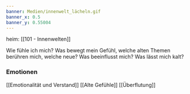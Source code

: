 ```yaml
---
banner: Medien/innenwelt_lächeln.gif
banner_x: 0.5
banner_y: 0.55004
---
```

heim: [[101 - Innenwelten]]

Wie fühle ich mich? Was bewegt mein Gefühl, welche alten Themen berühren mich, welche neue? Was beeinflusst mich? Was lässt mich kalt?

### Emotionen
[[Emotionalität und Verstand]]
[[Alte Gefühle]]
[[Überflutung]]